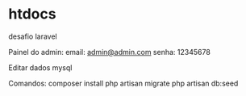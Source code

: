 # htdocs

desafio laravel

Painel do admin: email: admin@admin.com 
senha: 12345678

Editar dados mysql

Comandos: 
composer install
php artisan migrate 
php artisan db:seed
